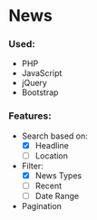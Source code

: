 # News
### Used:
- PHP
- JavaScript
- jQuery
- Bootstrap

### Features:
- Search based on:
  - [x] Headline
  - [ ] Location
- Filter:
  - [x] News Types
  - [ ] Recent
  - [ ] Date Range
- Pagination
